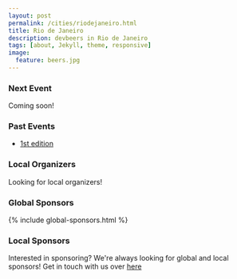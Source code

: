 ```yaml
---
layout: post
permalink: /cities/riodejaneiro.html
title: Rio de Janeiro
description: devbeers in Rio de Janeiro
tags: [about, Jekyll, theme, responsive]
image:
  feature: beers.jpg
---
```


### Next Event
Coming soon!

### Past Events
* <a href="https://www.eventick.com.br/devbeersrj1" target="_blank">1st edition</a>

### Local Organizers
Looking for local organizers!

### Global Sponsors
{% include global-sponsors.html %}

### Local Sponsors

Interested in sponsoring? We're always looking for global and local sponsors! Get in touch with us over [here](mailto:contact@devbeers.io)